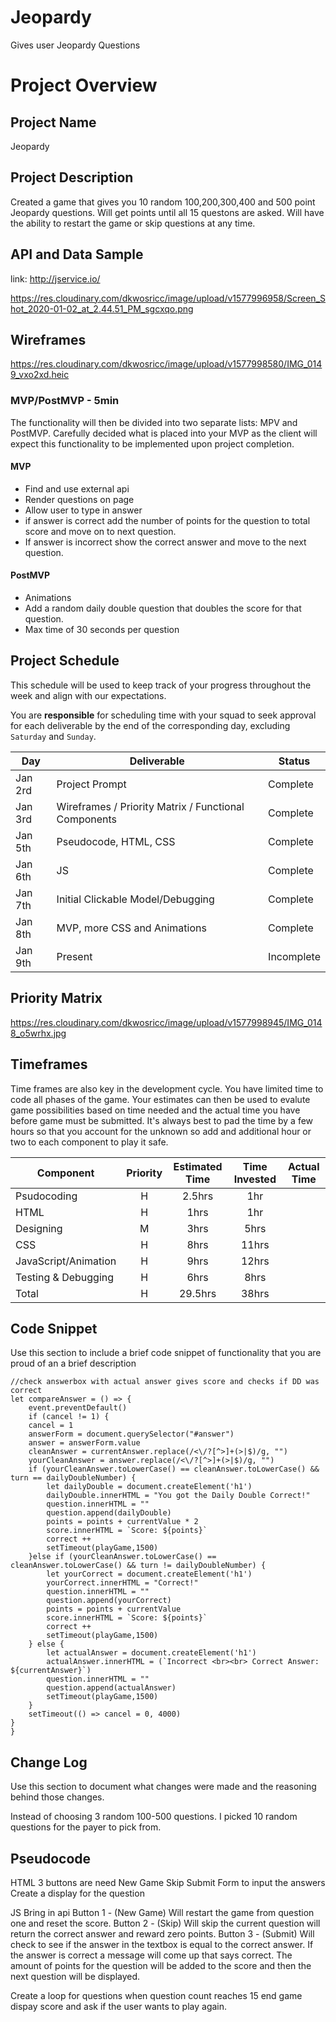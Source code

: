 # Jeopardy
Gives user Jeopardy Questions

# Project Overview

## Project Name

Jeopardy

## Project Description

Created a game that gives you 10 random 100,200,300,400 and 500 point Jeopardy questions. Will get points until all 15 questons are asked. Will have the ability to restart the game or skip questions at any time.
## API and Data Sample

link: http://jservice.io/

https://res.cloudinary.com/dkwosricc/image/upload/v1577996958/Screen_Shot_2020-01-02_at_2.44.51_PM_sgcxqo.png



## Wireframes

https://res.cloudinary.com/dkwosricc/image/upload/v1577998580/IMG_0149_vxo2xd.heic

### MVP/PostMVP - 5min

The functionality will then be divided into two separate lists: MPV and PostMVP.  Carefully decided what is placed into your MVP as the client will expect this functionality to be implemented upon project completion.  

#### MVP 

- Find and use external api 
- Render questions on page
- Allow user to type in answer
- if answer is correct add the number of points for the question to total score and move on to next question. 
- If answer is incorrect show the correct answer and move to the next question.

#### PostMVP 

- Animations
- Add a random daily double question that doubles the score for that question.
- Max time of 30 seconds per question


## Project Schedule

This schedule will be used to keep track of your progress throughout the week and align with our expectations.  

You are **responsible** for scheduling time with your squad to seek approval for each deliverable by the end of the corresponding day, excluding `Saturday` and `Sunday`.

|  Day | Deliverable | Status
|---|---| ---|
|Jan 2rd| Project Prompt | Complete
|Jan 3rd| Wireframes / Priority Matrix / Functional Components | Complete
|Jan 5th| Pseudocode, HTML, CSS | Complete
|Jan 6th| JS | Complete
|Jan 7th| Initial Clickable Model/Debugging  | Complete
|Jan 8th| MVP, more CSS and Animations| Complete
|Jan 9th| Present | Incomplete

## Priority Matrix

https://res.cloudinary.com/dkwosricc/image/upload/v1577998945/IMG_0148_o5wrhx.jpg

## Timeframes

Time frames are also key in the development cycle.  You have limited time to code all phases of the game.  Your estimates can then be used to evalute game possibilities based on time needed and the actual time you have before game must be submitted. It's always best to pad the time by a few hours so that you account for the unknown so add and additional hour or two to each component to play it safe.

| Component | Priority | Estimated Time | Time Invested | Actual Time |
| --- | :---: |  :---: | :---: | :---: |
| Psudocoding | H | 2.5hrs| 1hr |  |
| HTML | H | 1hrs| 1hr |  |
| Designing | M | 3hrs| 5hrs |  |
| CSS | H | 8hrs| 11hrs |  |
| JavaScript/Animation | H | 9hrs| 12hrs |  |
| Testing & Debugging | H | 6hrs| 8hrs |  |
| Total | H | 29.5hrs| 38hrs |  |


## Code Snippet

Use this section to include a brief code snippet of functionality that you are proud of an a brief description  

```
//check answerbox with actual answer gives score and checks if DD was correct
let compareAnswer = () => {
    event.preventDefault()
    if (cancel != 1) {
    cancel = 1
    answerForm = document.querySelector("#answer")
    answer = answerForm.value
    cleanAnswer = currentAnswer.replace(/<\/?[^>]+(>|$)/g, "")
    yourCleanAnswer = answer.replace(/<\/?[^>]+(>|$)/g, "")
    if (yourCleanAnswer.toLowerCase() == cleanAnswer.toLowerCase() && turn == dailyDoubleNumber) {
        let dailyDouble = document.createElement('h1')
        dailyDouble.innerHTML = "You got the Daily Double Correct!"
        question.innerHTML = ""
        question.append(dailyDouble)
        points = points + currentValue * 2
        score.innerHTML = `Score: ${points}`
        correct ++
        setTimeout(playGame,1500)
    }else if (yourCleanAnswer.toLowerCase() == cleanAnswer.toLowerCase() && turn != dailyDoubleNumber) {
        let yourCorrect = document.createElement('h1')
        yourCorrect.innerHTML = "Correct!"
        question.innerHTML = ""
        question.append(yourCorrect)
        points = points + currentValue
        score.innerHTML = `Score: ${points}`
        correct ++
        setTimeout(playGame,1500)
    } else {
        let actualAnswer = document.createElement('h1')
        actualAnswer.innerHTML = (`Incorrect <br><br> Correct Answer: ${currentAnswer}`)
        question.innerHTML = ""
        question.append(actualAnswer)
        setTimeout(playGame,1500)
    }
    setTimeout(() => cancel = 0, 4000)
}
}
```

## Change Log
 Use this section to document what changes were made and the reasoning behind those changes.  

Instead of choosing 3 random 100-500 questions. I picked 10 random questions for the payer to pick from.


## Pseudocode

HTML 3 buttons are need 
New Game
Skip
Submit
Form to input the answers
Create a display for the question

JS
Bring in api
Button 1 - (New Game) Will restart the game from question one and reset the score.
Button 2 - (Skip) Will skip the current question will return the correct answer and reward zero points.
Button 3 - (Submit) Will check to see if the answer in the textbox is equal to the correct answer. If the answer is correct a message will come up that says correct. The amount of points for the question will be added to the score and then the next question will be displayed.

Create a loop for questions when question count reaches 15 end game dispay score and ask if the user wants to play again.
